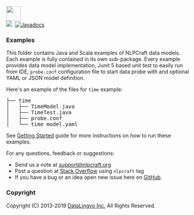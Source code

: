 <img src="https://nlpcraft.org/images/nlpcraft_logo_black.gif" height="40px">
<br>
<img src="https://travis-ci.org/vic64/nlpcraft.svg?branch=master">&nbsp;
                                                                  <a target="javadoc" href="https://javadoc.io/doc/org.nlpcraft/nlpcraft"><img src="https://javadoc.io/badge/org.nlpcraft/nlpcraft.svg" alt="Javadocs"></a>

### Examples
This folder contains Java and Scala examples of NLPCraft data models. Each example is fully
contained in its own sub-package. Every example provides data model implementation, Junit 5 based unit test to easily 
run from IDE, <code>probe.conf</code> configuration file to start data probe with and optional YAML or JSON model definition.

Here's an example of the files for `time` example:
<pre>
├── time
│   ├── TimeModel.java
│   ├── TimeTest.java
│   ├── probe.conf
│   └── time_model.yaml
</pre>

See [Getting Started](https://nlpcraft.org/getting-started.html) guide for more instructions on how to run these examples.

For any questions, feedback or suggestions:

 * Send us a note at [support@nlpcraft.org](mailto:support@nlpcraft.org)
 * Post a question at [Stack Overflow](https://stackoverflow.com/questions/ask) using <code>nlpcraft</code> tag
 * If you have a bug or an idea open new issue here on [GitHub](https://github.com/vic64/nlpcraft/issues).

### Copyright
Copyright (C) 2013-2019 [DataLingvo Inc.](https://www.datalingvo.com) All Rights Reserved.


